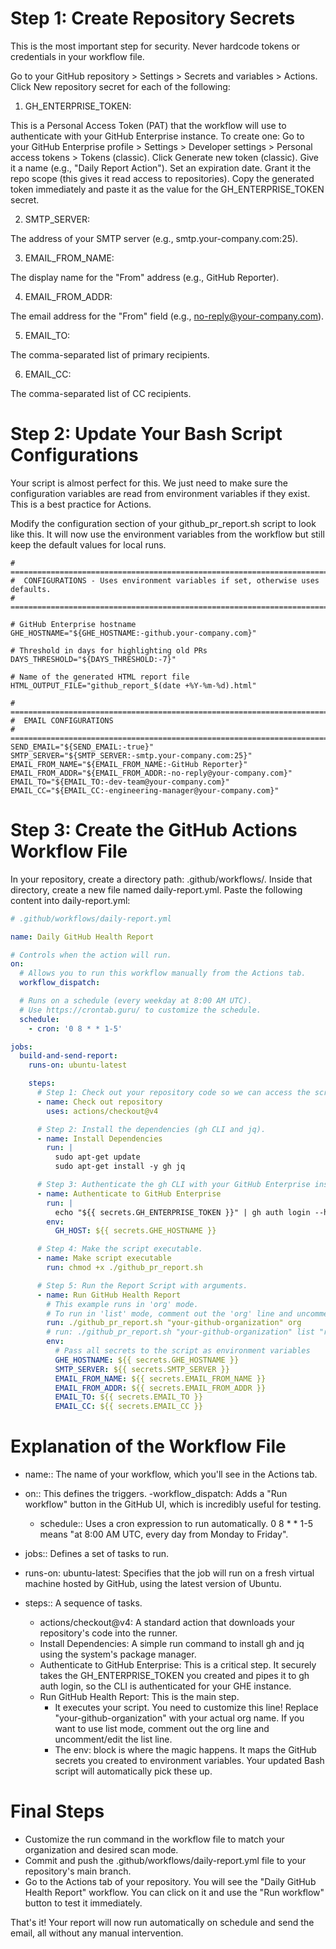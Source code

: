 # Step 1: Create Repository Secrets
This is the most important step for security. Never hardcode tokens or credentials in your workflow file.

Go to your GitHub repository > Settings > Secrets and variables > Actions. Click New repository secret for each of the following:

1. GH_ENTERPRISE_TOKEN:

This is a Personal Access Token (PAT) that the workflow will use to authenticate with your GitHub Enterprise instance.
To create one: Go to your GitHub Enterprise profile > Settings > Developer settings > Personal access tokens > Tokens (classic).
Click Generate new token (classic).
Give it a name (e.g., "Daily Report Action").
Set an expiration date.
Grant it the repo scope (this gives it read access to repositories).
Copy the generated token immediately and paste it as the value for the GH_ENTERPRISE_TOKEN secret.

2. SMTP_SERVER:

The address of your SMTP server (e.g., smtp.your-company.com:25).

3. EMAIL_FROM_NAME:

The display name for the "From" address (e.g., GitHub Reporter).

4. EMAIL_FROM_ADDR:

The email address for the "From" field (e.g., no-reply@your-company.com).

5. EMAIL_TO:

The comma-separated list of primary recipients.

6. EMAIL_CC:

The comma-separated list of CC recipients.



# Step 2: Update Your Bash Script Configurations
Your script is almost perfect for this. We just need to make sure the configuration variables are read from environment variables if they exist. This is a best practice for Actions.

Modify the configuration section of your github_pr_report.sh script to look like this. It will now use the environment variables from the workflow but still keep the default values for local runs.

```
# =================================================================================
#  CONFIGURATIONS - Uses environment variables if set, otherwise uses defaults.
# =================================================================================

# GitHub Enterprise hostname
GHE_HOSTNAME="${GHE_HOSTNAME:-github.your-company.com}"

# Threshold in days for highlighting old PRs
DAYS_THRESHOLD="${DAYS_THRESHOLD:-7}"

# Name of the generated HTML report file
HTML_OUTPUT_FILE="github_report_$(date +%Y-%m-%d).html"

# =================================================================================
#  EMAIL CONFIGURATIONS
# =================================================================================
SEND_EMAIL="${SEND_EMAIL:-true}"
SMTP_SERVER="${SMTP_SERVER:-smtp.your-company.com:25}"
EMAIL_FROM_NAME="${EMAIL_FROM_NAME:-GitHub Reporter}"
EMAIL_FROM_ADDR="${EMAIL_FROM_ADDR:-no-reply@your-company.com}"
EMAIL_TO="${EMAIL_TO:-dev-team@your-company.com}"
EMAIL_CC="${EMAIL_CC:-engineering-manager@your-company.com}"
```

# Step 3: Create the GitHub Actions Workflow File

In your repository, create a directory path: .github/workflows/.
Inside that directory, create a new file named daily-report.yml.
Paste the following content into daily-report.yml:

```yaml
# .github/workflows/daily-report.yml

name: Daily GitHub Health Report

# Controls when the action will run.
on:
  # Allows you to run this workflow manually from the Actions tab.
  workflow_dispatch:

  # Runs on a schedule (every weekday at 8:00 AM UTC).
  # Use https://crontab.guru/ to customize the schedule.
  schedule:
    - cron: '0 8 * * 1-5'

jobs:
  build-and-send-report:
    runs-on: ubuntu-latest

    steps:
      # Step 1: Check out your repository code so we can access the script.
      - name: Check out repository
        uses: actions/checkout@v4

      # Step 2: Install the dependencies (gh CLI and jq).
      - name: Install Dependencies
        run: |
          sudo apt-get update
          sudo apt-get install -y gh jq

      # Step 3: Authenticate the gh CLI with your GitHub Enterprise instance.
      - name: Authenticate to GitHub Enterprise
        run: |
          echo "${{ secrets.GH_ENTERPRISE_TOKEN }}" | gh auth login --hostname ${{ secrets.GHE_HOSTNAME }} --with-token
        env:
          GH_HOST: ${{ secrets.GHE_HOSTNAME }}

      # Step 4: Make the script executable.
      - name: Make script executable
        run: chmod +x ./github_pr_report.sh

      # Step 5: Run the Report Script with arguments.
      - name: Run GitHub Health Report
        # This example runs in 'org' mode.
        # To run in 'list' mode, comment out the 'org' line and uncomment the 'list' line.
        run: ./github_pr_report.sh "your-github-organization" org
        # run: ./github_pr_report.sh "your-github-organization" list "repo-one,repo-two"
        env:
          # Pass all secrets to the script as environment variables
          GHE_HOSTNAME: ${{ secrets.GHE_HOSTNAME }}
          SMTP_SERVER: ${{ secrets.SMTP_SERVER }}
          EMAIL_FROM_NAME: ${{ secrets.EMAIL_FROM_NAME }}
          EMAIL_FROM_ADDR: ${{ secrets.EMAIL_FROM_ADDR }}
          EMAIL_TO: ${{ secrets.EMAIL_TO }}
          EMAIL_CC: ${{ secrets.EMAIL_CC }}
```

# Explanation of the Workflow File

- name:: The name of your workflow, which you'll see in the Actions tab.
- on:: This defines the triggers.
  -workflow_dispatch: Adds a "Run workflow" button in the GitHub UI, which is incredibly useful for testing.
  - schedule:: Uses a cron expression to run automatically. 0 8 * * 1-5 means "at 8:00 AM UTC, every day from Monday to Friday".

- jobs:: Defines a set of tasks to run.

- runs-on: ubuntu-latest: Specifies that the job will run on a fresh virtual machine hosted by GitHub, using the latest version of Ubuntu.

- steps:: A sequence of tasks.
  - actions/checkout@v4: A standard action that downloads your repository's code into the runner.
  - Install Dependencies: A simple run command to install gh and jq using the system's package manager.
  - Authenticate to GitHub Enterprise: This is a critical step. It securely takes the GH_ENTERPRISE_TOKEN you created and pipes it to gh auth login, so the CLI is authenticated for your GHE instance.
  - Run GitHub Health Report: This is the main step.
    - It executes your script. You need to customize this line! Replace "your-github-organization" with your actual org name. If you want to use list mode, comment out the org line and uncomment/edit the list line.
    - The env: block is where the magic happens. It maps the GitHub secrets you created to environment variables. Your updated Bash script will automatically pick these up.

# Final Steps

- Customize the run command in the workflow file to match your organization and desired scan mode.
- Commit and push the .github/workflows/daily-report.yml file to your repository's main branch.
- Go to the Actions tab of your repository. You will see the "Daily GitHub Health Report" workflow. You can click on it and use the "Run workflow" button to test it immediately.

That's it! Your report will now run automatically on schedule and send the email, all without any manual intervention.






